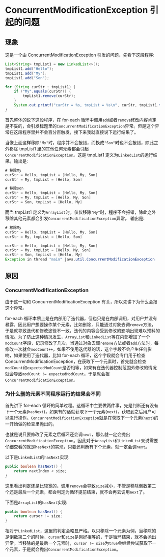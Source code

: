 # ConcurrentModificationException 引起的问题

## 现象

这是一个由 ConcurrentModificationException 引发的问题，先看下这段程序:

```Java
List<String> tmpList1 = new LinkedList<>();
tmpList1.add("Hello");
tmpList1.add("My");
tmpList1.add("Son");

for (String curStr : tmpList1) {
    if ("My".equals(curStr)) {
        tmpList1.remove(curStr);
    }
    System.out.printf("curStr = %s, tmpList = %s\n", curStr, tmpList1.toString());
}
```

首先整体的说下这段程序，在 for-each 循环中调用`add`或者`remove`修改内容肯定是不妥的，会引发标题里的`ConcurrentModificationException`异常。但是这个异常在这段程序里并不会百分百触发，接下来我就直接说下运行结果了。

当像上面这样移除`"My"`时，程序并不会报错，而换成`"Son"`时也不会报错，除此之外移除 tmpList1 里的其他任何元素都会引起`ConcurrentModificationException`。这是 tmpList1 定义为`LinkedList`的运行结果。输出是:

```Java
# 移除My
curStr = Hello, tmpList = [Hello, My, Son]
curStr = My, tmpList = [Hello, Son]

# 移除son
curStr = Hello, tmpList = [Hello, My, Son]
curStr = My, tmpList = [Hello, My, Son]
curStr = Son, tmpList = [Hello, My]
```

而当 tmpList1 定义为`ArrayList`时，仅仅移除`"My"`时，程序不会报错，除此之外移除其他元素都会引发`ConcurrentModificationException`异常。
输出是:

```Java
# 移除My
curStr = Hello, tmpList = [Hello, My, Son]
curStr = My, tmpList = [Hello, Son]

curStr = Hello, tmpList = [Hello, My, Son]
curStr = My, tmpList = [Hello, My, Son]
curStr = Son, tmpList = [Hello, My]
Exception in thread "main" java.util.ConcurrentModificationException
```

## 原因

### ConcurrentModificationException

由于这一切和 ConcurrentModificationException 有关，所以先讲下为什么会报这个异常。

for-each 循环本质上是在内部用了迭代器，但也只是在内部调用，对用户并没有暴露，因此用户想要操作某个元素，比如删除，只能通过对象去调`remove`方法，于是就导致迭代和修改途径不一致，迭代的内容会受到修改的影响出现难以预料的情况。为了防止这种情况发生，`ArrayList`和`LinkedList`等在内部增加了一个`modCount`字段，记录修改了几次，当通过对象去调`remove`方法或者`add`方法时，每修改一次就会`modCount++`，如果不使用迭代器的话，这个字段不会产生任何影响，如果使用了迭代器，比如 for-each 循环，这个字段就会专门用于检查 ConcurrentModificationException，在获取下一个元素时，首先就会检查`modCount`和`expectedModCount`是否相等，如果有在迭代器控制范围外修改的情况就会导致`modCount != expectedModCount`，于是就会报`ConcurrentModificationException`。

### 为什么删的元素不同程序运行的结果会不同

首先讲下 for-each 循环的简单过程。这循环中主要做两件事，先是判断还有没有下一个元素(`hasNext`)，如果有的话就获取下一个元素(`next`)，获取到之后用户可以进行操作。`ConcurrentModificationException`就是在获取下一个元素(`next`)的一开始做的检查里抛出的。

也就是说只要修改了元素之后循环还会调`next`，那么就一定会抛出`ConcurrentModificationException`。因此对于`ArrayList`和`LinkedList`来说需要仔细查看的就是`hasNext`的实现，只要还判断有下个元素，就一定会调`next`。

以下是`LinkedList`的`hasNext`实现:

```Java
public boolean hasNext() {
    return nextIndex < size;
}
```

这里看出判定还是比较宽的，调用`remove`会导致`size`减小，不管是移除倒数第二个还是最后一个元素，都会判定为循环提前结束，就不会再去调用`next`了。

下面是`ArrayList`的`hasNext`实现:

```Java
public boolean hasNext() {
    return cursor != size;
}
```

相对于`LinkedList`，这里的判定会略显严格。以只移除一个元素为例，当移除的是倒数第二个的时候，`cursor`和`size`是刚好相等的，于是循环结束，就不会抛出异常。当移除的是最后一个元素时，`cursor != size`为`true`会继续尝试获取下一个元素，于是就会抛出`ConcurrentModificationException`。
